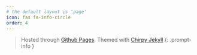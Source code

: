 ```yaml
---
# the default layout is 'page'
icon: fas fa-info-circle
order: 4
---
```


> Hosted through [Github Pages](https://docs.github.com/en/pages/getting-started-with-github-pages/about-github-pages). Themed with [Chirpy Jekyll](https://github.com/cotes2020/jekyll-theme-chirpy)
{: .prompt-info }
